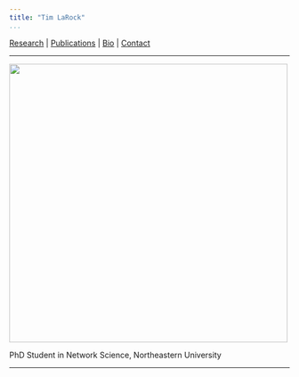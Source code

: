 ```yaml
---
title: "Tim LaRock"                                                                          
...
```



[Research](#research) | [Publications](#publications) | [Bio](#bio) | [Contact](#contact)

-----


[<img src="https://uploads-ssl.webflow.com/58920a954e6c16dd742902c7/5bc78f7efaca718cb09689bf_timothy-crop.png" height=500 width=500>](https://www.networkscienceinstitute.org/people/timothy-larock)

PhD Student in Network Science, Northeastern University

-----

